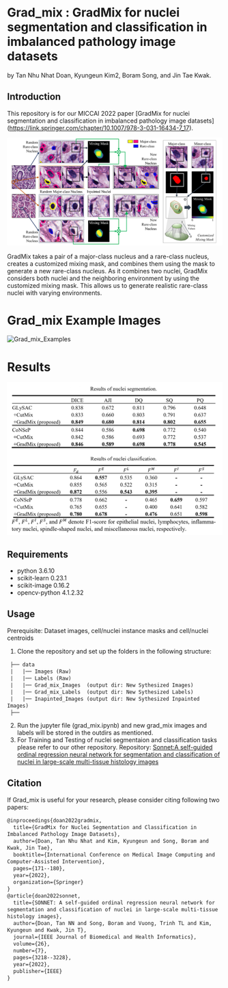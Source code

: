 # Grad_mix : GradMix for nuclei segmentation and classification in imbalanced pathology image datasets
by Tan Nhu Nhat Doan, Kyungeun Kim2, Boram Song, and Jin Tae Kwak.

## Introduction
This repository is for our MICCAI 2022 paper [GradMix for nuclei segmentation and classification in imbalanced pathology image datasets]
(https://link.springer.com/chapter/10.1007/978-3-031-16434-7_17).

![Grad_mix](./data/Workflow.png)


GradMix takes a pair of a major-class nucleus and a rare-class nucleus, creates a customized mixing mask, and combines them using the mask to generate a new rare-class nucleus. As it combines two nuclei,
GradMix considers both nuclei and the neighboring environment by using the customized mixing mask. This allows us to generate realistic rare-class nuclei with varying environments.
# Grad_mix Example Images
![Grad_mix_Examples](./data/dataset_examples.png)

# Results
![Grad_mix_Results](./data/results_table.png)

## Requirements
  
-   python  3.6.10
-   scikit-learn 0.23.1
-   scikit-image 0.16.2
-   opencv-python 4.1.2.32

## Usage
Prerequisite: Dataset images, cell/nuclei instance masks and cell/nuclei centroids 
1. Clone the repository and set up the folders in the following structure:
```
 ├── data 
 |   |── Images (Raw)
 |   |── Labels (Raw) 
 |   |── Grad_mix_Images  (output dir: New Sythesized Images)       
 |   |── Grad_mix_Labels  (output dir: New Sythesized Labels) 
 |   |── Inapinted_Images (output dir: New Sythesized Inpainted Images) 
 ├──

```
2. Run the jupyter file (grad_mix.ipynb) and new grad_mix images and labels will be stored in the outdirs as mentioned.
3. For Training and Testing of nuclei segmentaion and classification tasks please refer to our other repository.
Repository: [Sonnet:A self-guided ordinal regression neural network for segmentation and classification of nuclei in large-scale multi-tissue histology images](https://github.com/QuIIL/Sonnet)

## Citation
If Grad_mix is useful for your research, please consider citing following two papers:
```angular2html
@inproceedings{doan2022gradmix,
  title={GradMix for Nuclei Segmentation and Classification in Imbalanced Pathology Image Datasets},
  author={Doan, Tan Nhu Nhat and Kim, Kyungeun and Song, Boram and Kwak, Jin Tae},
  booktitle={International Conference on Medical Image Computing and Computer-Assisted Intervention},
  pages={171--180},
  year={2022},
  organization={Springer}
}
@article{doan2022sonnet,
  title={SONNET: A self-guided ordinal regression neural network for segmentation and classification of nuclei in large-scale multi-tissue histology images},
  author={Doan, Tan NN and Song, Boram and Vuong, Trinh TL and Kim, Kyungeun and Kwak, Jin T},
  journal={IEEE Journal of Biomedical and Health Informatics},
  volume={26},
  number={7},
  pages={3218--3228},
  year={2022},
  publisher={IEEE}
}
```
